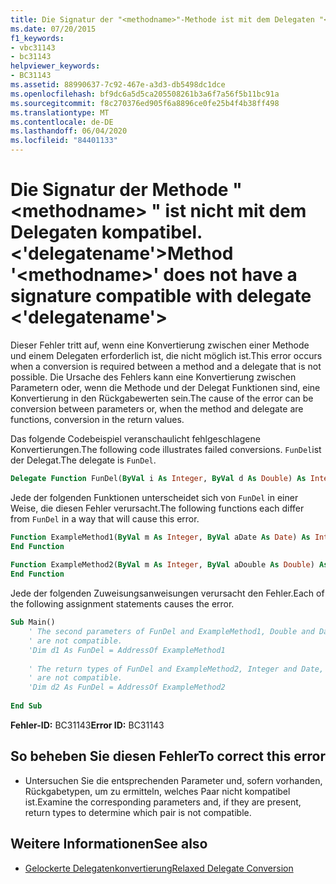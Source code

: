 ```yaml
---
title: Die Signatur der "<methodname>"-Methode ist mit dem Delegaten "<Delegatenname>" nicht kompatibel
ms.date: 07/20/2015
f1_keywords:
- vbc31143
- bc31143
helpviewer_keywords:
- BC31143
ms.assetid: 88990637-7c92-467e-a3d3-db5498dc1dce
ms.openlocfilehash: bf9dc6a5d5ca205508261b3a6f7a56f5b11bc91a
ms.sourcegitcommit: f8c270376ed905f6a8896ce0fe25b4f4b38ff498
ms.translationtype: MT
ms.contentlocale: de-DE
ms.lasthandoff: 06/04/2020
ms.locfileid: "84401133"
---
```

# <a name="method-methodname-does-not-have-a-signature-compatible-with-delegate-delegatename"></a><span data-ttu-id="c7c6d-102">Die Signatur der Methode " \<methodname> " ist nicht mit dem Delegaten kompatibel.\<'delegatename'></span><span class="sxs-lookup"><span data-stu-id="c7c6d-102">Method '\<methodname>' does not have a signature compatible with delegate \<'delegatename'></span></span>
<span data-ttu-id="c7c6d-103">Dieser Fehler tritt auf, wenn eine Konvertierung zwischen einer Methode und einem Delegaten erforderlich ist, die nicht möglich ist.</span><span class="sxs-lookup"><span data-stu-id="c7c6d-103">This error occurs when a conversion is required between a method and a delegate that is not possible.</span></span> <span data-ttu-id="c7c6d-104">Die Ursache des Fehlers kann eine Konvertierung zwischen Parametern oder, wenn die Methode und der Delegat Funktionen sind, eine Konvertierung in den Rückgabewerten sein.</span><span class="sxs-lookup"><span data-stu-id="c7c6d-104">The cause of the error can be conversion between parameters or, when the method and delegate are functions, conversion in the return values.</span></span>  
  
 <span data-ttu-id="c7c6d-105">Das folgende Codebeispiel veranschaulicht fehlgeschlagene Konvertierungen.</span><span class="sxs-lookup"><span data-stu-id="c7c6d-105">The following code illustrates failed conversions.</span></span> <span data-ttu-id="c7c6d-106">`FunDel`ist der Delegat.</span><span class="sxs-lookup"><span data-stu-id="c7c6d-106">The delegate is `FunDel`.</span></span>  
  
```vb  
Delegate Function FunDel(ByVal i As Integer, ByVal d As Double) As Integer  
```  
  
 <span data-ttu-id="c7c6d-107">Jede der folgenden Funktionen unterscheidet sich von `FunDel` in einer Weise, die diesen Fehler verursacht.</span><span class="sxs-lookup"><span data-stu-id="c7c6d-107">The following functions each differ from `FunDel` in a way that will cause this error.</span></span>  
  
```vb  
Function ExampleMethod1(ByVal m As Integer, ByVal aDate As Date) As Integer  
End Function  
  
Function ExampleMethod2(ByVal m As Integer, ByVal aDouble As Double) As Date  
End Function  
```  
  
 <span data-ttu-id="c7c6d-108">Jede der folgenden Zuweisungsanweisungen verursacht den Fehler.</span><span class="sxs-lookup"><span data-stu-id="c7c6d-108">Each of the following assignment statements causes the error.</span></span>  
  
```vb  
Sub Main()  
    ' The second parameters of FunDel and ExampleMethod1, Double and Date,  
    ' are not compatible.  
    'Dim d1 As FunDel = AddressOf ExampleMethod1  
  
    ' The return types of FunDel and ExampleMethod2, Integer and Date,  
    ' are not compatible.  
    'Dim d2 As FunDel = AddressOf ExampleMethod2  
  
End Sub  
```  
  
 <span data-ttu-id="c7c6d-109">**Fehler-ID:** BC31143</span><span class="sxs-lookup"><span data-stu-id="c7c6d-109">**Error ID:** BC31143</span></span>  
  
## <a name="to-correct-this-error"></a><span data-ttu-id="c7c6d-110">So beheben Sie diesen Fehler</span><span class="sxs-lookup"><span data-stu-id="c7c6d-110">To correct this error</span></span>  
  
- <span data-ttu-id="c7c6d-111">Untersuchen Sie die entsprechenden Parameter und, sofern vorhanden, Rückgabetypen, um zu ermitteln, welches Paar nicht kompatibel ist.</span><span class="sxs-lookup"><span data-stu-id="c7c6d-111">Examine the corresponding parameters and, if they are present, return types to determine which pair is not compatible.</span></span>  
  
## <a name="see-also"></a><span data-ttu-id="c7c6d-112">Weitere Informationen</span><span class="sxs-lookup"><span data-stu-id="c7c6d-112">See also</span></span>

- [<span data-ttu-id="c7c6d-113">Gelockerte Delegatenkonvertierung</span><span class="sxs-lookup"><span data-stu-id="c7c6d-113">Relaxed Delegate Conversion</span></span>](../programming-guide/language-features/delegates/relaxed-delegate-conversion.md)
